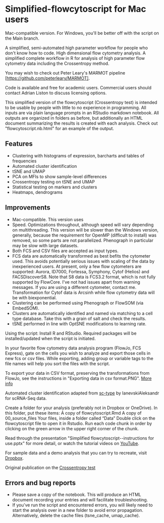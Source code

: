 # Simplified-flowcytoscript for Mac users
Mac-compatible version. For Windows, you'll be better off with the script on the Main branch.

A simplified, semi-automated high parameter workflow for people who don't know how to code. High dimensional flow cytometry analysis.
A simplified complete workflow in R for analysis of high parameter flow cytometry data including the Crossentropy method.

You may wish to check out Peter Leary's MARMOT pipeline [https://github.com/peterleary/MARMOT].

Code is available and free for academic users. Commercial users should contact Adrian Liston to discuss licensing options.

This simplified version of the flowcytoscript (Crossentropy test) is intended to be usable by people with little to no experience in programming. All inputs are via plain language prompts in an RStudio markdown notebook. All outputs are organized in folders as before, but additionally an HTML document summarizing the results is created with each analysis. Check out "flowcytoscript.nb.html" for an example of the output.

## Features
* Clustering with histograms of expression, barcharts and tables of frequencies
* Automated cluster identification
* tSNE and UMAP
* PCA on MFIs to show sample-level differences
* Crossentropy testing on tSNE and UMAP
* Statistical testing on markers and clusters
* Heatmaps, dendrograms

## Improvements
* Mac-compatible. This version uses
* Speed. Optimizations throughout, although speed will vary depending on multithreading. This version will be slower than the Windows version, generally, because the requirement for OpenMP (difficult to install) was removed, so some parts are not parallelized. Phenograph in particular may be slow with large datasets.
* Both FCS and CSV files are accepted as input types.
* FCS data are automatically transformed as best befits the cytometer used. This avoids potentially serious issues with scaling of the data by inexperienced users. At present, only a few flow cytometers are supported: Aurora, ID7000, Fortessa, Symphony, Cytof (Helios) and FACSDiscoverS8. Note that S8 data is FCS3.2 format, which is not fully supported by FlowCore. I've not had issues apart from warning messages. If you are using a different cytometer, contact me. Transformation for Cytof data is Arcsinh while flow cytometry data will be with biexponential.
* Clustering can be performed using Phenograph or FlowSOM (via EmbedSOM).
* Clusters are automatically identified and named via matching to a cell type database. Take this with a grain of salt and check the results.
* tSNE performed in line with OptSNE modifications to learning rate.

Using the script: Install R and RStudio. Required packages will be installed/updated when the script is initiated.

In your favorite flow cytometry data analysis program (FlowJo, FCS Express), gate on the cells you wish to analyze and export those cells in new fcs or csv files. While exporting, adding group or variable tags to the file names will help you sort the files with the script.

To export your data in CSV format, preserving the transformations from FlowJo, see the instructions in "Exporting data in csv format.PNG". [More info](https://docs.flowjo.com/flowjo/graphs-and-gating/gw-transform-overview/)

Automated cluster identification adapted from [sc-type](https://github.com/IanevskiAleksandr/sc-type) by IanevskiAleksandr for scRNA-Seq data.

Create a folder for your analysis (preferably not in Dropbox or OneDrive). In this folder, put these items: A copy of flowcytoscript.Rmd A copy of 00_source_files Your files, inside a folder called “Data” Double click on the flowcytoscript file to open it in Rstudio. Run each code chunk in order by clicking on the green arrow in the upper right corner of the chunk.

Read through the presentation "Simplified flowcytoscript--instructions for use.pptx" for more detail, or watch the tutorial videos on [YouTube](https://www.youtube.com/watch?v=6x3Gwyf7-ww&t=3s).

For sample data and a demo analysis that you can try to recreate, visit [Dropbox](https://www.dropbox.com/scl/fo/s9h6z1k3rvliczv08uk6c/AGFFDoxnF1ttcZ7lTvddAQQ?rlkey=d3b224522jgq9g3rds8bnb3s9&dl=0).

Original publication on the [Crossentropy test](https://www.cell.com/cell-reports-methods/pdfExtended/S2667-2375(22)00295-8)

## Errors and bug reports
* Please save a copy of the notebook. This will produce an HTML document recording your entries and will facilitate troubleshooting.
* If you've run the script and encountered errors, you will likely need to start the analysis over in a new folder to avoid error propagation. Alternatively, delete the cache files (tsne_cache, umap_cache).
